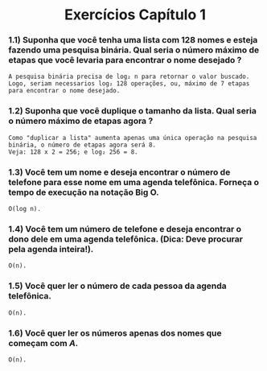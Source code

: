 # **<div style="text-align:center">Exercícios Capítulo 1</div>**

### **1.1)** Suponha que você tenha uma lista com 128 nomes e esteja fazendo uma pesquisa binária. Qual seria o número máximo de etapas que você levaria para encontrar o nome desejado ?
	A pesquisa binária precisa de log₂ n para retornar o valor buscado.
	Logo, seriam necessarios log₂ 128 operações, ou, máximo de 7 etapas para encontrar o nome desejado.

### **1.2)** Suponha que você duplique o tamanho da lista. Qual seria o número máximo de etapas agora ?
	Como "duplicar a lista" aumenta apenas uma única operação na pesquisa binária, o número de etapas agora será 8.
	Veja: 128 x 2 = 256; e log₂ 256 = 8.

### **1.3)** Você tem um nome e deseja encontrar o número de telefone para esse nome em uma agenda telefônica. Forneça o tempo de execução na notação Big O.
	O(log n).

### **1.4)** Você tem um número de telefone e deseja encontrar o dono dele em uma agenda telefônica. (Dica: Deve procurar pela agenda inteira!).
	O(n).

### **1.5)** Você quer ler o número de cada pessoa da agenda telefônica.
	O(n).

### **1.6)** Você quer ler os números apenas dos nomes que começam com *A*.
	O(n).
